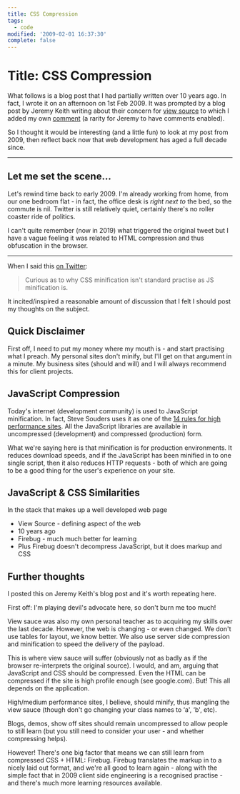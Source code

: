 ```yaml
---
title: CSS Compression
tags:
  - code
modified: '2009-02-01 16:37:30'
complete: false
---
```


# Title: CSS Compression

What follows is a blog post that I had partially written over 10 years ago. In fact, I wrote it on an afternoon on 1st Feb 2009. It was prompted by a blog post by Jeremy Keith writing about their concern for [view source](https://adactio.com/journal/1550) to which I added my own [comment](https://adactio.com/journal/1550#comment285) (a rarity for Jeremy to have comments enabled).

So I thought it would be interesting (and a little fun) to look at my post from 2009, then reflect back now that web development has aged a full decade since.

<!--more-->

---

## Let me set the scene…

Let's rewind time back to early 2009. I'm already working from home, from our one bedroom flat - in fact, the office desk is _right next to_ the bed, so the commute is nil. Twitter is still relatively quiet, certainly there's no roller coaster ride of politics.

I can't quite remember (now in 2019) what triggered the original tweet but I have a vague feeling it was related to HTML compression and thus obfuscation in the browser.

<!-- links

https://mobile.twitter.com/search?f=live&q=(%40rem)%20until%3A2009-02-01%20since%3A2009-01-31&src=typed_query
https://web.archive.org/web/20090301002247/http://devblog.jasonhuck.com/2008/09/23/an-asset-management-system-for-lasso-powered-sites/
https://adactio.com/journal/1550
file:///Users/remy/Dropbox/tweets/index.html#

-->

---

When I said this [on Twitter](https://twitter.com/rem/status/1163407522):

> Curious as to why CSS minification isn't standard practise as JS minification is.

It incited/inspired a reasonable amount of discussion that I felt I should post my thoughts on the subject.

## Quick Disclaimer

First off, I need to put my money where my mouth is - and start practising what I preach.  My personal sites don't minify, but I'll get on that argument in a minute.  My business sites (should and will) and I will always recommend this for client projects.

## JavaScript Compression

Today's internet (development community) is used to JavaScript minification. In fact, Steve Souders uses it as one of the [14 rules for high performance sites](http://stevesouders.com/hpws/ "High Performance Web Sites").  All the JavaScript libraries are available in uncompressed (development) and compressed (production) form.

What we're saying here is that minification is for production environments.  It reduces download speeds, and if the JavaScript has been minified in to one single script, then it also reduces HTTP requests - both of which are going to be a good thing for the user's experience on your site.

## JavaScript & CSS Similarities

In the stack that makes up a well developed web page

- View Source - defining aspect of the web
- 10 years ago
- Firebug - much much better for learning
- Plus Firebug doesn't decompress JavaScript, but it does markup and CSS

## Further thoughts

I posted this on Jeremy Keith's blog post and it's worth repeating here.

First off: I'm playing devil's advocate here, so don't burn me too much!

View sauce was also my own personal teacher as to acquiring my skills over the last decade. However, the web is changing - or even changed. We don't use tables for layout, we know better. We also use server side compression and minification to speed the delivery of the payload.

This is where view sauce will suffer (obviously not as badly as if the browser re-interprets the original source). I would, and am, arguing that JavaScript and CSS should be compressed. Even the HTML can be compressed if the site is high profile enough (see google.com). But! This all depends on the application.

High/medium performance sites, I believe, should minify, thus mangling the view sauce (though don't go changing your class names to ‘a', ‘b', etc).

Blogs, demos, show off sites should remain uncompressed to allow people to still learn (but you still need to consider your user - and whether compressing helps).

However! There's one big factor that means we can still learn from compressed CSS + HTML: Firebug. Firebug translates the markup in to a nicely laid out format, and we're all good to learn again - along with the simple fact that in 2009 client side engineering is a recognised practise - and there's much more learning resources available.


